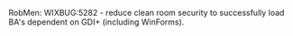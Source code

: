 RobMen: WIXBUG:5282 - reduce clean room security to successfully load BA's dependent on GDI+ (including WinForms).
